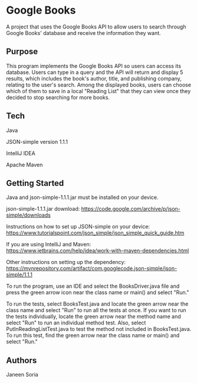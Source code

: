 # Google Books

A project that uses the Google Books API to allow users to search through Google Books' database
and receive the information they want.

## Purpose

This program implements the Google Books API so users can access its database. Users can type in
a query and the API will return and display 5 results, which includes the book's author, title, and publishing company,
relating to the user's search. Among the displayed books, users can choose which of them to save in
a local "Reading List" that they can view once they decided to stop searching for more books.

## Tech

Java

JSON-simple version 1.1.1

IntelliJ IDEA

Apache Maven

## Getting Started

Java and json-simple-1.1.1.jar must be installed on your device.

json-simple-1.1.1.jar download:
https://code.google.com/archive/p/json-simple/downloads

Instructions on how to set up JSON-simple on your device:
https://www.tutorialspoint.com/json_simple/json_simple_quick_guide.htm

If you are using IntelliJ and Maven:
https://www.jetbrains.com/help/idea/work-with-maven-dependencies.html

Other instructions on setting up the dependency:
https://mvnrepository.com/artifact/com.googlecode.json-simple/json-simple/1.1.1

To run the program, use an IDE and select the BooksDriver.java file and press the green arrow icon
near the class name or main() and select "Run."

To run the tests, select BooksTest.java and locate the green arrow near the class name and select "Run"
to run all the tests at once. If you want to run the tests individually, locate the green arrow near the
method name and select "Run" to run an individual method test. Also, select PutInReadingListTest.java
to test the method not included in BooksTest.java. To run this test, find the green arrow near the class
name or main() and select "Run."

## Authors

Janeen Soria

